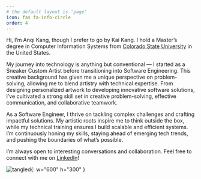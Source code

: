 ```yaml
---
# the default layout is 'page'
icon: fas fa-info-circle
order: 4
---
```


Hi, I’m Anqi Kang, though I prefer to go by Kai Kang. I hold a Master’s degree in Computer Information Systems from [Colorado State University](https://www.colostate.edu/) in the United States.

My journey into technology is anything but conventional — I started as a Sneaker Custom Artist before transitioning into Software Engineering. This creative background has given me a unique perspective on problem-solving, allowing me to blend artistry with technical expertise. From designing personalized artwork to developing innovative software solutions, I’ve cultivated a strong skill set in creative problem-solving, effective communication, and collaborative teamwork.

As a Software Engineer, I thrive on tackling complex challenges and crafting impactful solutions. My artistic roots inspire me to think outside the box, while my technical training ensures I build scalable and efficient systems. I’m continuously honing my skills, staying ahead of emerging tech trends, and pushing the boundaries of what’s possible.

I’m always open to interesting conversations and collaboration. Feel free to connect with me on [LinkedIn](https://www.linkedin.com/in/kaikangsde/)!

![tangled](/assets/img/personal/tangled.png){: w="600" h="300" }

